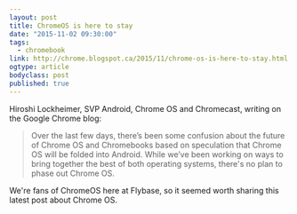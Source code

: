 ```yaml
---
layout: post
title: ChromeOS is here to stay
date: "2015-11-02 09:30:00"
tags: 
  - chromebook
link: http://chrome.blogspot.ca/2015/11/chrome-os-is-here-to-stay.html
ogtype: article
bodyclass: post
published: true
---
```


Hiroshi Lockheimer, SVP Android, Chrome OS and Chromecast, writing on the Google Chrome blog:

> Over the last few days, there’s been some confusion about the future of Chrome OS and Chromebooks based on speculation that Chrome OS will be folded into Android. While we’ve been working on ways to bring together the best of both operating systems, there's no plan to phase out Chrome OS.

We're fans of ChromeOS here at Flybase, so it seemed worth sharing this latest post about Chrome OS.